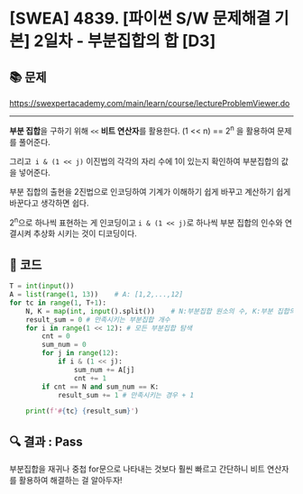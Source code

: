 # [SWEA] 4839. [파이썬 S/W 문제해결 기본] 2일차 - 부분집합의 합 [D3]

## 📚 문제

https://swexpertacademy.com/main/learn/course/lectureProblemViewer.do

---

**부분 집합**을 구하기 위해 `<<` **비트 연산자**를 활용한다. (1 << n) == 2<sup>n</sup> 을 활용하여 문제를 풀어준다.

그리고` i & (1 << j)` 이진법의 각각의 자리 수에 1이 있는지 확인하여 부분집합의 값을 넣어준다.

부분 집합의 출현을 2진법으로 인코딩하여 기계가 이해하기 쉽게 바꾸고 계산하기 쉽게 바꾼다고 생각하면 쉽다.

2<sup>n</sup>으로 하나씩 표현하는 게 인코딩이고 `i & (1 << j)`로 하나씩 부분 집합의 인수와 연결시켜 추상화 시키는 것이 디코딩이다.

## 📒 코드

```python
T = int(input())
A = list(range(1, 13))    # A: [1,2,...,12]
for tc in range(1, T+1):
    N, K = map(int, input().split())    # N:부분집합 원소의 수, K:부분 집합의 합
    result_sum = 0 # 만족시키는 부분집합 개수
    for i in range(1 << 12): # 모든 부분집합 탐색
        cnt = 0
        sum_num = 0
        for j in range(12):
            if i & (1 << j):
                sum_num += A[j]
                cnt += 1
        if cnt == N and sum_num == K:
            result_sum += 1 # 만족시키는 경우 + 1

    print(f'#{tc} {result_sum}')
```

## 🔍 결과 : Pass

부분집합을 재귀나 중첩 for문으로 나타내는 것보다 훨씬 빠르고 간단하니 비트 연산자를 활용하여 해결하는 걸 알아두자!